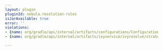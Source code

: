 ```yaml
---
layout: plugin
pluginId: nebula.resolution-rules
isJarAvailable: true
error: ''
violations:
- {name: org/gradle/api/internal/artifacts/configurations/ConfigurationInternal}
- {name: org/gradle/api/internal/artifacts/ivyservice/ivyresolve/strategy/LatestVersionSelector}

---
```

